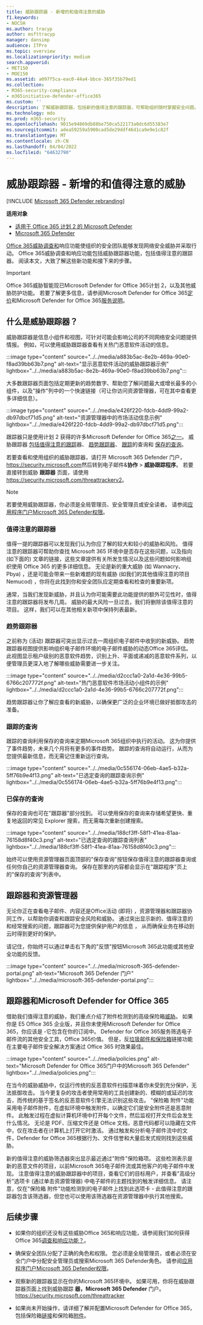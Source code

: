```yaml
---
title: 威胁跟踪器 - 新增的和值得注意的威胁
f1.keywords:
- NOCSH
ms.author: tracyp
author: msfttracyp
manager: dansimp
audience: ITPro
ms.topic: overview
ms.localizationpriority: medium
search.appverid:
- MET150
- MOE150
ms.assetid: a097f5ca-eac0-44a4-bbce-365f35b79ed1
ms.collection:
- M365-security-compliance
- m365initiative-defender-office365
ms.custom: ''
description: 了解威胁跟踪器，包括新的值得注意的跟踪器，可帮助组织随时掌握安全问题。
ms.technology: mdo
ms.prod: m365-security
ms.openlocfilehash: 9015e94869db88be750ca522173a0dc6d55383e7
ms.sourcegitcommit: adea59259a5900cad5de29ddf46d1ca9e9e1c82f
ms.translationtype: MT
ms.contentlocale: zh-CN
ms.lasthandoff: 04/04/2022
ms.locfileid: "64632790"
---
```

# <a name="threat-trackers---new-and-noteworthy"></a>威胁跟踪器 - 新增的和值得注意的威胁

[!INCLUDE [Microsoft 365 Defender rebranding](../includes/microsoft-defender-for-office.md)]

**适用对象**
- [适用于 Office 365 计划 2 的 Microsoft Defender](defender-for-office-365.md)
- [Microsoft 365 Defender](../defender/microsoft-365-defender.md)

[Office 365威胁调查和](office-365-ti.md)响应功能使组织的安全团队能够发现网络安全威胁并采取行动。 Office 365威胁调查和响应功能包括威胁跟踪器功能，包括值得注意的跟踪器。 阅读本文，大致了解这些新功能和接下来的步骤。

> [!IMPORTANT]
> Office 365威胁智能现已Microsoft Defender for Office 365计划 2，以及其他威胁防护功能。 若要了解更多信息，请参阅Microsoft Defender for Office 365[定价](https://products.office.com/exchange/advance-threat-protection)和Microsoft Defender for Office 365[服务说明](/office365/servicedescriptions/office-365-advanced-threat-protection-service-description)。

## <a name="what-are-threat-trackers"></a>什么是威胁跟踪器？

威胁跟踪器是信息小组件和视图，可针对可能会影响公司的不同网络安全问题提供情报。 例如，可以使用威胁跟踪器查看有关热门恶意软件活动的信息。

:::image type="content" source="../../media/a883b5ac-8e2b-469a-90e0-f8ad39bb63b7.png" alt-text="显示恶意软件活动的威胁跟踪器示例" lightbox="../../media/a883b5ac-8e2b-469a-90e0-f8ad39bb63b7.png":::

大多数跟踪器页面包括定期更新的趋势数字、帮助您了解问题最大或增长最多的小组件，以及"操作"列中的一个快速链接（可让你访问资源管理器，可在其中查看更多详细信息）。

:::image type="content" source="../../media/e426f220-fdcb-4dd9-99a2-db97dbcf71d5.png" alt-text="资源管理器中的市场活动信息示例" lightbox="../../media/e426f220-fdcb-4dd9-99a2-db97dbcf71d5.png":::

跟踪器只是使用计划 2 获得的许多Microsoft Defender for Office 365[之一](office-365-ti.md)。 威胁跟踪器 [包括值得注意的跟踪](#noteworthy-trackers)器、 [趋势跟踪器](#trending-trackers)、 [跟踪](#tracked-queries)的查询和 [保存的查询](#saved-queries)。

若要查看和使用组织的威胁跟踪器，请打开 Microsoft 365 Defender 门户，<https://security.microsoft.com>然后转到电子邮件&**协作** \> **威胁跟踪程序**。 若要直接转到威胁 **跟踪器** 页面，请使用 <https://security.microsoft.com/threattrackerv2>。

> [!NOTE]
> 若要使用威胁跟踪器，你必须是全局管理员、安全管理员或安全读者。 请参阅[应用程序门户Microsoft 365 Defender权限](permissions-microsoft-365-security-center.md)。

### <a name="noteworthy-trackers"></a>值得注意的跟踪器

值得一提的跟踪器可以发现我们认为你应了解的较大和较小的威胁和风险。 值得注意的跟踪器可帮助你查找 Microsoft 365 环境中是否存在这些问题，以及指向 (如下面的) 文章的链接，这些文章提供有关所发生情况以及这些问题如何影响组织使用 Office 365 的更多详细信息。 无论是新的重大威胁 (如 Wannacry、Pbya) ，还是可能会带来一些新难题的现有威胁 (如我们的其他值得注意的项目 Nemucod) ，你将在此找到你和安全团队应定期查看和检查的重要新项。

通常，当我们发现新威胁，并且认为你可能需要此功能提供的额外可见性时，值得注意的跟踪器将发布几周。 威胁的最大风险一旦过去，我们将删除该值得注意的项目。 这样，我们可以在其他相关新项中保持列表最新。

### <a name="trending-trackers"></a>趋势跟踪器

之前称为 (活动) 跟踪器可突出显示过去一周组织电子邮件中收到的新威胁。 趋势跟踪器视图提供影响组织电子邮件环境的电子邮件威胁的动态Office 365评估。 此视图显示租户级别的恶意软件趋势，识别上升、平面或递减的恶意软件系列，以便管理员更深入地了解哪些威胁需要进一步关注。

:::image type="content" source="../../media/d2ccc1a0-2a1d-4e36-99b5-6766c207772f.png" alt-text="热门恶意软件市场活动小组件的示例" lightbox="../../media/d2ccc1a0-2a1d-4e36-99b5-6766c207772f.png":::

趋势跟踪器让你了解应查看的新威胁，以确保更广泛的企业环境已做好抵御攻击的准备。

### <a name="tracked-queries"></a>跟踪的查询

跟踪的查询利用保存的查询来定期Microsoft 365组织中执行的活动。 这为你提供了事件趋势，未来几个月将有更多的事件趋势。 跟踪的查询将自动运行，从而为您提供最新信息，而无需记住重新运行查询。

:::image type="content" source="../../media/0c556174-06eb-4ae5-b32a-5ff76b9e4f13.png" alt-text="已选定查询的跟踪查询示例" lightbox="../../media/0c556174-06eb-4ae5-b32a-5ff76b9e4f13.png":::

### <a name="saved-queries"></a>已保存的查询

保存的查询也可在"跟踪器"部分找到。 可以使用保存的查询来存储希望更快、重复地返回的常见 Explorer 搜索，而无需每次重新创建搜索。

:::image type="content" source="../../media/188cf3ff-58f1-41ea-81aa-76158d8f40c3.png" alt-text="已选定查询的跟踪查询列表" lightbox="../../media/188cf3ff-58f1-41ea-81aa-76158d8f40c3.png":::

始终可以使用资源管理器页面顶部的"保存查询"按钮保存值得注意的跟踪器查询或任何你自己的资源管理器查询。 保存在那里的内容都会显示在"跟踪程序"页上的"保存的查询"列表中。

## <a name="trackers-and-explorer"></a>跟踪器和资源管理器

无论你正在查看电子邮件、内容还是Office活动 (即将) ，资源管理器和跟踪器协同工作，以帮助你调查和跟踪安全风险和威胁。 通过突出显示新的、值得注意的和经常搜索的问题，跟踪器可为您提供保护用户的信息 ， 从而确保业务在移动到云时得到更好的保护。

请记住，你始终可以通过单击右下角的"反馈"按钮Microsoft 365此功能或其他安全功能的反馈。

:::image type="content" source="../../media/microsoft-365-defender-portal.png" alt-text="Microsoft 365 Defender 门户" lightbox="../../media/microsoft-365-defender-portal.png":::

## <a name="trackers-and-microsoft-defender-for-office-365"></a>跟踪器和Microsoft Defender for Office 365

借助我们值得注意的威胁，我们重点介绍了附件检测到的高级保险箱[威胁](safe-attachments.md)。 如果你是 E5 Office 365 企业版，并且你未使用Microsoft Defender for Office 365，你应该是 -它包含在你的订阅[](defender-for-office-365.md)中。 Defender for Office 365服务筛选电子邮件流的其他安全工具，Office 365价值。 但是，反[垃圾邮件和保险箱](safe-links.md)链接功能在主要电子邮件安全解决方案通过 Office 365 时效果最佳。

:::image type="content" source="../../media/policies.png" alt-text="Microsoft Defender for Office 365门户中的Microsoft 365 Defender" lightbox="../../media/policies.png":::

在当今的威胁威胁中，仅运行传统的反恶意软件扫描意味着你未受到充分保护，无法抵御攻击。 当今更复杂的攻击者使用常用的工具创建新的、模糊的或延迟的攻击，而传统的基于签名的反恶意软件引擎无法识别这些攻击。 "保险箱 附件"功能采用电子邮件附件，在虚拟环境中触发附件，以确定它们是安全附件还是恶意附件。 此触发过程在虚拟计算机环境中打开每个文件，然后监视打开文件后会发生什么情况。 无论是 PDF、压缩文件还是 Office 文档，恶意代码都可以隐藏在文件中，仅在攻击者在计算机上打开它时激活。 通过触发和分析电子邮件流中的文件，Defender for Office 365根据行为、文件信誉和大量启发式规则找到这些威胁。

新的值得注意的威胁筛选器突出显示最近通过"附件"保险箱项。 这些检测表示是新的恶意文件的项目，以前Microsoft 365电子邮件流或其他客户的电子邮件中发现。 注意值得注意的威胁跟踪器中的项目，查看它们的目标用户，并查看"高级分析"选项卡 (通过单击资源管理器) 中电子邮件的主题找到的触发详细信息。 请注意，仅在"保险箱 附件"功能检测到的电子邮件上找到此选项卡 - 此值得注意的跟踪器包含该筛选器，但您也可以使用该筛选器在资源管理器中执行其他搜索。

## <a name="next-steps"></a>后续步骤

- 如果你的组织还没有这些威胁Office 365和响应功能，请参阅我们如何获得Office 365[调查和响应功能？](office-365-ti.md)。

- 确保安全团队分配了正确的角色和权限。 您必须是全局管理员，或者必须在安全门户中分配安全管理员或搜索Microsoft 365 Defender角色。 请参阅[应用程序门户Microsoft 365 Defender权限](permissions-microsoft-365-security-center.md)。

- 观察新的跟踪器显示在你的Microsoft 365环境中。 如果可用，你将在威胁跟踪器页面上找到威胁跟踪 **器，Microsoft 365 Defender** 门户。<https://security.microsoft.com/threattracker>

- 如果尚未开始操作，请详细了解并配置Microsoft Defender for Office 365，包括保险箱[链接](safe-links.md)和保险箱[附件](safe-attachments.md)。[](defender-for-office-365.md)
